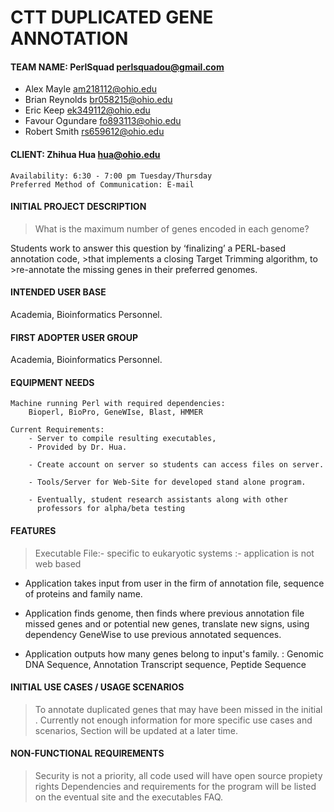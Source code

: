 # CTT DUPLICATED GENE ANNOTATION
#### TEAM NAME: PerlSquad <perlsquadou@gmail.com>
- Alex Mayle <am218112@ohio.edu>
- Brian Reynolds <br058215@ohio.edu> 
- Eric Keep <ek349112@ohio.edu> 
- Favour Ogundare <fo893113@ohio.edu> 
- Robert Smith <rs659612@ohio.edu> 

#### CLIENT: Zhihua Hua <hua@ohio.edu>
	Availability: 6:30 - 7:00 pm Tuesday/Thursday
	Preferred Method of Communication: E-mail
	
#### INITIAL PROJECT DESCRIPTION

> What is the maximum number of genes encoded in each     genome?

Students work to answer this question by ‘finalizing’ a PERL-based annotation code, >that implements a closing Target Trimming algorithm, to >re-annotate the missing genes in their preferred genomes. 

#### INTENDED USER BASE
Academia, Bioinformatics Personnel. 

#### FIRST ADOPTER USER GROUP
Academia, Bioinformatics Personnel.

#### EQUIPMENT NEEDS

	Machine running Perl with required dependencies:
		Bioperl, BioPro, GeneWIse, Blast, HMMER
    
    Current Requirements:
        - Server to compile resulting executables,          
        - Provided by Dr. Hua. 
   
        - Create account on server so students can access files on server.
   
        - Tools/Server for Web-Site for developed stand alone program. 
   
        - Eventually, student research assistants along with other 
          professors for alpha/beta testing 

#### FEATURES
> Executable File:- specific to eukaryotic systems :- application is not web based
    
-  Application takes input from user in the firm of annotation file, sequence of proteins and family name.
    
- Application finds genome, then finds where previous annotation file missed genes and or potential new genes, translate new signs, using dependency GeneWise to use previous annotated sequences.
- Application outputs how many genes belong to input's family.
	: Genomic DNA Sequence, Annotation Transcript sequence, Peptide Sequence


#### INITIAL USE CASES / USAGE SCENARIOS
> To annotate duplicated genes that may have been missed in the initial .
> Currently not enough information for more specific use cases and scenarios, 
> Section will be updated at a later time. 

#### NON-FUNCTIONAL REQUIREMENTS
> Security is not a priority, all code used will have open source propiety rights
> Dependencies and requirements for the program will be listed on the eventual site 
> and the executables FAQ.
	





































	















